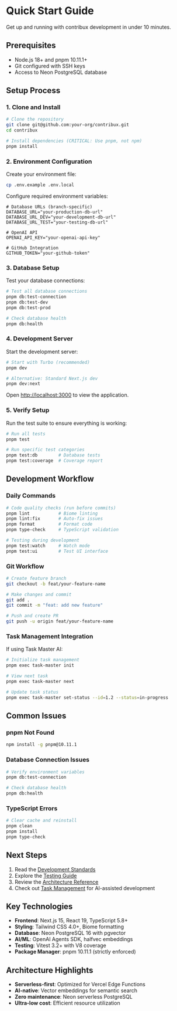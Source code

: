 # Quick Start Guide

Get up and running with contribux development in under 10 minutes.

## Prerequisites

- Node.js 18+ and pnpm 10.11.1+
- Git configured with SSH keys
- Access to Neon PostgreSQL database

## Setup Process

### 1. Clone and Install

```bash
# Clone the repository
git clone git@github.com:your-org/contribux.git
cd contribux

# Install dependencies (CRITICAL: Use pnpm, not npm)
pnpm install
```

### 2. Environment Configuration

Create your environment file:

```bash
cp .env.example .env.local
```

Configure required environment variables:

```env
# Database URLs (branch-specific)
DATABASE_URL="your-production-db-url"
DATABASE_URL_DEV="your-development-db-url"
DATABASE_URL_TEST="your-testing-db-url"

# OpenAI API
OPENAI_API_KEY="your-openai-api-key"

# GitHub Integration
GITHUB_TOKEN="your-github-token"
```

### 3. Database Setup

Test your database connections:

```bash
# Test all database connections
pnpm db:test-connection
pnpm db:test-dev
pnpm db:test-prod

# Check database health
pnpm db:health
```

### 4. Development Server

Start the development server:

```bash
# Start with Turbo (recommended)
pnpm dev

# Alternative: Standard Next.js dev
pnpm dev:next
```

Open [http://localhost:3000](http://localhost:3000) to view the application.

### 5. Verify Setup

Run the test suite to ensure everything is working:

```bash
# Run all tests
pnpm test

# Run specific test categories
pnpm test:db        # Database tests
pnpm test:coverage  # Coverage report
```

## Development Workflow

### Daily Commands

```bash
# Code quality checks (run before commits)
pnpm lint           # Biome linting
pnpm lint:fix       # Auto-fix issues
pnpm format         # Format code
pnpm type-check     # TypeScript validation

# Testing during development
pnpm test:watch     # Watch mode
pnpm test:ui        # Test UI interface
```

### Git Workflow

```bash
# Create feature branch
git checkout -b feat/your-feature-name

# Make changes and commit
git add .
git commit -m "feat: add new feature"

# Push and create PR
git push -u origin feat/your-feature-name
```

### Task Management Integration

If using Task Master AI:

```bash
# Initialize task management
pnpm exec task-master init

# View next task
pnpm exec task-master next

# Update task status
pnpm exec task-master set-status --id=1.2 --status=in-progress
```

## Common Issues

### pnpm Not Found

```bash
npm install -g pnpm@10.11.1
```

### Database Connection Issues

```bash
# Verify environment variables
pnpm db:test-connection

# Check database health
pnpm db:health
```

### TypeScript Errors

```bash
# Clear cache and reinstall
pnpm clean
pnpm install
pnpm type-check
```

## Next Steps

1. Read the [Development Standards](./standards/code-quality.md)
2. Explore the [Testing Guide](./tutorials/testing-guide.md)
3. Review the [Architecture Reference](./reference/architecture.md)
4. Check out [Task Management](./reference/task-management.md) for AI-assisted development

## Key Technologies

- **Frontend**: Next.js 15, React 19, TypeScript 5.8+
- **Styling**: Tailwind CSS 4.0+, Biome formatting
- **Database**: Neon PostgreSQL 16 with pgvector
- **AI/ML**: OpenAI Agents SDK, halfvec embeddings
- **Testing**: Vitest 3.2+ with V8 coverage
- **Package Manager**: pnpm 10.11.1 (strictly enforced)

## Architecture Highlights

- **Serverless-first**: Optimized for Vercel Edge Functions
- **AI-native**: Vector embeddings for semantic search
- **Zero maintenance**: Neon serverless PostgreSQL
- **Ultra-low cost**: Efficient resource utilization
